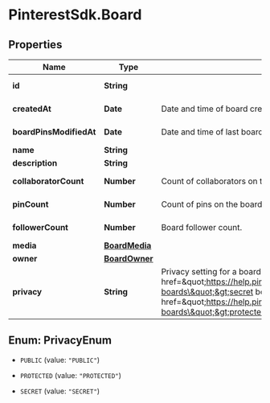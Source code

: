 # PinterestSdk.Board

## Properties

Name | Type | Description | Notes
------------ | ------------- | ------------- | -------------
**id** | **String** |  | [optional] [readonly] 
**createdAt** | **Date** | Date and time of board creation. | [optional] [readonly] 
**boardPinsModifiedAt** | **Date** | Date and time of last board pins modified. | [optional] [readonly] 
**name** | **String** |  | 
**description** | **String** |  | [optional] 
**collaboratorCount** | **Number** | Count of collaborators on the board. | [optional] [readonly] 
**pinCount** | **Number** | Count of pins on the board. | [optional] [readonly] 
**followerCount** | **Number** | Board follower count. | [optional] [readonly] 
**media** | [**BoardMedia**](BoardMedia.md) |  | [optional] 
**owner** | [**BoardOwner**](BoardOwner.md) |  | [optional] 
**privacy** | **String** | Privacy setting for a board. Learn more about &lt;a href&#x3D;\&quot;https://help.pinterest.com/en/article/secret-boards\&quot;&gt;secret boards&lt;/a&gt; and &lt;a href&#x3D;\&quot;https://help.pinterest.com/en/business/article/protected-boards\&quot;&gt;protected boards&lt;/a&gt; | [optional] [default to &#39;PUBLIC&#39;]



## Enum: PrivacyEnum


* `PUBLIC` (value: `"PUBLIC"`)

* `PROTECTED` (value: `"PROTECTED"`)

* `SECRET` (value: `"SECRET"`)





